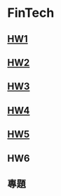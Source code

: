 # FinTech
## [HW1](https://github.com/lulu891013/FinTech/blob/a99986a253084bfc5d1b6e6cc268007e49a9ffe8/HW/hw1.md)
## [HW2](https://github.com/lulu891013/FinTech/blob/679306c2e2671c82f5f012570e0c1585d9e94c3e/HW/hw2.md)
## [HW3](https://github.com/lulu891013/FinTech/blob/9362a77e9b6872043ae4ad9b6e0ddde58098a1d1/HW/hw3.md)
## [HW4](https://github.com/lulu891013/FinTech/blob/491c4a6765c2f8441710f913a6a8092ff4dbdc15/HW/hw4.md)
## [HW5](https://github.com/lulu891013/FinTech/blob/2682fbdee8fe7b1db8be4f88b1a32faeee4d5730/HW/hw5.md)
## HW6
## 專題
